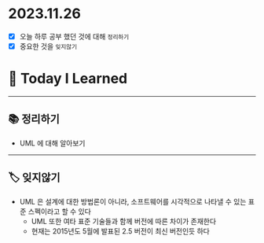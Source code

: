 # 2023.11.26

- [x] 오늘 하루 공부 했던 것에 대해 `정리하기`
- [x] 중요한 것을 `잊지않기`

# 🚩 Today I Learned

---

## 📚 정리하기

- UML 에 대해 알아보기

---

## 🏷 잊지않기

- UML 은 설계에 대한 방법론이 아니라, 소프트웨어를 시각적으로 나타낼 수 있는 표준 스펙이라고 할 수 있다
  - UML 또한 여타 표준 기술들과 함께 버전에 따른 차이가 존재한다
  - 현재는 2015년도 5월에 발표된 2.5 버전이 최신 버전인듯 하다
